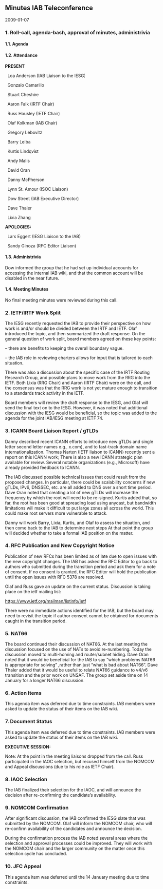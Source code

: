 
Minutes IAB Teleconference
--------------------------


2009-01-07


### 1. Roll-call, agenda-bash, approval of minutes, administrivia


#### 1.1. Agenda


#### 1.2. Attendance


**PRESENT**  

  Loa Anderson (IAB Liaison to the IESG)  

  Gonzalo Camarillo  

  Stuart Cheshire  

  Aaron Falk (IRTF Chair)  

  Russ Housley (IETF Chair)  

  Olaf Kolkman (IAB Chair)  

  Gregory Lebovitz  

  Barry Leiba  

  Kurtis Lindqvist  

  Andy Malis  

  David Oran  

  Danny McPherson  

  Lynn St. Amour (ISOC Liaison)  

  Dow Street (IAB Executive Director)  

  Dave Thaler  

  Lixia Zhang  

**APOLOGIES:**  

  Lars Eggert (IESG Liaison to the IAB)  

  Sandy Ginoza (RFC Editor Liaison)


#### 1.3. Administrivia


Dow informed the group that he had set up individual accounts for accessing the internal IAB wiki, and that the common account will be disabled in the near future.


#### 1.4. Meeting Minutes


No final meeting minutes were reviewed during this call.


### 2. IETF/IRTF Work Split


The IESG recently requested the IAB to provide their perspective on how work is and/or should be divided between the IRTF and IETF. Olaf introduced the topic, and then summarized the draft response. On the general question of work split, board members agreed on these key points:


– there are benefits to keeping the overall boundary vague.  

– the IAB role in reviewing charters allows for input that is tailored to each situation.


There was also a discussion about the specific case of the IRTF Routing Research Group, and possible plans to move work from the RRG into the IETF. Both Lixia (RRG Chair) and Aaron (IRTF Chair) were on the call, and the consensus was that the RRG work is not yet mature enough to transition to a standards track activity in the IETF.


Board members will review the draft response to the IESG, and Olaf will send the final text on to the IESG. However, it was noted that additional discussion with the IESG would be beneficial, so the topic was added to the agenda for the joint IAB/IESG meeting at IETF 74.


### 3. ICANN Board Liaison Report / gTLDs


Danny described recent ICANN efforts to introduce new gTLDs and single letter second letter names e.g., x.com), and to fast-track domain name internationalization. Thomas Narten (IETF liaison to ICANN) recently sent a report on this ICANN work; There is also a new ICANN strategic plan available for review. Several notable organizations (e.g., Microsoft) have already provided feedback to ICANN.


The IAB discussed possible technical issues that could result from the proposed changes. In particular, there could be scalability concerns if new gTLDs, IPv6, DNSSEC, etc. are all added to DNS over a short time period. Dave Oran noted that creating a lot of new gTLDs will increase the frequency by which the root will need to be re-signed. Kurtis added that, so far, the root has been good at spreading load using anycast, but bandwidth limitations will make it difficult to put large zones all across the world. This could make root servers more vulnerable to attack.


Danny will work Barry, Lixia, Kurtis, and Olaf to assess the situation, and then come back to the IAB to determine next steps At that point the group will decided whether to take a formal IAB position on the matter.


### 4. RFC Publication and New Copyright Notice


Publication of new RFCs has been limited as of late due to open issues with the new copyright changes. The IAB has asked the RFC Editor to go back to authors who submitted during the transition period and ask them for a note of consent. If no consent is granted, the RFC Editor will hold the publication until the open issues with RFC 5378 are resolved.


Olaf and Russ gave an update on the current status. Discussion is taking place on the ietf mailing list:


<https://www.ietf.org/mailman/listinfo/ietf>


There were no immediate actions identified for the IAB, but the board may need to revisit the topic if author consent cannot be obtained for documents caught in the transition period.


### 5. NAT66


The board continued their discussion of NAT66. At the last meeting the discussion focused on the use of NATs to avoid re-numbering. Today the discussion moved to multi-homing and router/subnet hiding. Dave Oran noted that it would be beneficial for the IAB to say “which problems NAT66 is appropriate for solving” ,rather than just “what is bad about NAT66”. Dave Thaler added that it would be useful to relate NAT66 guidance to v4/v6 transition and the prior work on UNSAF. The group set aside time on 14 January for a longer NAT66 discussion.


### 6. Action Items


This agenda item was deferred due to time constraints. IAB members were asked to update the status of their items on the IAB wiki.


### 7. Document Status


This agenda item was deferred due to time constraints. IAB members were asked to update the status of their items on the IAB wiki.


**EXECUTIVE SESSION:**


Note: At the point in the meeting liaisons dropped from the call. Russ participated in the IAOC selection, but recused himself from the NOMCOM and Appeal discussions (due to his role as IETF Chair).


### 8. IAOC Selection


The IAB finalized their selection for the IAOC, and will announce the decision after re-confirming the candidate’s availability.


### 9. NOMCOM Confirmation


After significant discussion, the IAB confirmed the IESG slate that was submitted by the NOMCOM. Olaf will inform the NOMCOM chair, who will re-confirm availability of the candidates and announce the decision.


During the confirmation process the IAB noted several areas where the selection and approval processes could be improved. They will work with the NOMCOM chair and the larger community on the matter once this selection cycle has concluded.


### 10. JFC Appeal


This agenda item was deferred until the 14 January meeting due to time constraints.


